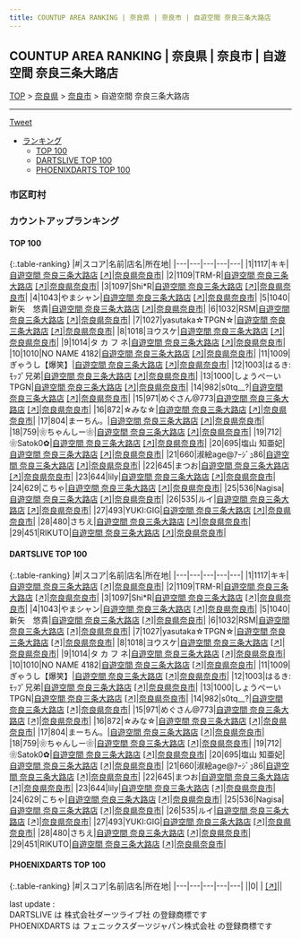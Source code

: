 ```yaml
---
title: COUNTUP AREA RANKING | 奈良県 | 奈良市 | 自遊空間 奈良三条大路店
---
```

## COUNTUP AREA RANKING | 奈良県 | 奈良市 | 自遊空間 奈良三条大路店

[TOP](/darts/rank/) > [奈良県](/darts/rank/奈良県/) > [奈良市](/darts/rank/奈良県/奈良市/) > 自遊空間 奈良三条大路店

___

<a href="https://twitter.com/share?ref_src=twsrc%5Etfw" data-text="COUNTUP AREA RANKING | 奈良県奈良市自遊空間 奈良三条大路店" class="twitter-share-button" data-hashtags="DARTSLIVE,PHOENIXDARTS,darts,ダーツ" data-show-count="false">Tweet</a>

* [ランキング](#カウントアップランキング)
    * [TOP 100](#top-100)
    * [DARTSLIVE TOP 100](#dartslive-top-100)
    * [PHOENIXDARTS TOP 100](#phoenixdarts-top-100)

### 市区町村

<ul>

</ul>

### カウントアップランキング

#### TOP 100



{:.table-ranking}
|#|スコア|名前|店名|所在地|
|---|---|---|---|---|
|1|1117|<span class="rank-name-dl">キキ</span>|<a href="/darts/rank/shops/8b81b8e5f5bf7e5228032249b44395af.html">自遊空間 奈良三条大路店</a> <a href="https://search.dartslive.com/jp/shop/8b81b8e5f5bf7e5228032249b44395af">[↗]</a>|<a href="/darts/rank/奈良県/奈良市">奈良県奈良市</a>|
|2|1109|<span class="rank-name-dl">TRM-R</span>|<a href="/darts/rank/shops/8b81b8e5f5bf7e5228032249b44395af.html">自遊空間 奈良三条大路店</a> <a href="https://search.dartslive.com/jp/shop/8b81b8e5f5bf7e5228032249b44395af">[↗]</a>|<a href="/darts/rank/奈良県/奈良市">奈良県奈良市</a>|
|3|1097|<span class="rank-name-dl">Shi*R</span>|<a href="/darts/rank/shops/8b81b8e5f5bf7e5228032249b44395af.html">自遊空間 奈良三条大路店</a> <a href="https://search.dartslive.com/jp/shop/8b81b8e5f5bf7e5228032249b44395af">[↗]</a>|<a href="/darts/rank/奈良県/奈良市">奈良県奈良市</a>|
|4|1043|<span class="rank-name-dl">やまシャン</span>|<a href="/darts/rank/shops/8b81b8e5f5bf7e5228032249b44395af.html">自遊空間 奈良三条大路店</a> <a href="https://search.dartslive.com/jp/shop/8b81b8e5f5bf7e5228032249b44395af">[↗]</a>|<a href="/darts/rank/奈良県/奈良市">奈良県奈良市</a>|
|5|1040|<span class="rank-name-dl">新矢　悠貴</span>|<a href="/darts/rank/shops/8b81b8e5f5bf7e5228032249b44395af.html">自遊空間 奈良三条大路店</a> <a href="https://search.dartslive.com/jp/shop/8b81b8e5f5bf7e5228032249b44395af">[↗]</a>|<a href="/darts/rank/奈良県/奈良市">奈良県奈良市</a>|
|6|1032|<span class="rank-name-dl">RSM</span>|<a href="/darts/rank/shops/8b81b8e5f5bf7e5228032249b44395af.html">自遊空間 奈良三条大路店</a> <a href="https://search.dartslive.com/jp/shop/8b81b8e5f5bf7e5228032249b44395af">[↗]</a>|<a href="/darts/rank/奈良県/奈良市">奈良県奈良市</a>|
|7|1027|<span class="rank-name-dl">yasutaka☆TPGN☆</span>|<a href="/darts/rank/shops/8b81b8e5f5bf7e5228032249b44395af.html">自遊空間 奈良三条大路店</a> <a href="https://search.dartslive.com/jp/shop/8b81b8e5f5bf7e5228032249b44395af">[↗]</a>|<a href="/darts/rank/奈良県/奈良市">奈良県奈良市</a>|
|8|1018|<span class="rank-name-dl">ヨウスケ</span>|<a href="/darts/rank/shops/8b81b8e5f5bf7e5228032249b44395af.html">自遊空間 奈良三条大路店</a> <a href="https://search.dartslive.com/jp/shop/8b81b8e5f5bf7e5228032249b44395af">[↗]</a>|<a href="/darts/rank/奈良県/奈良市">奈良県奈良市</a>|
|9|1014|<span class="rank-name-dl">タ カ フ ネ</span>|<a href="/darts/rank/shops/8b81b8e5f5bf7e5228032249b44395af.html">自遊空間 奈良三条大路店</a> <a href="https://search.dartslive.com/jp/shop/8b81b8e5f5bf7e5228032249b44395af">[↗]</a>|<a href="/darts/rank/奈良県/奈良市">奈良県奈良市</a>|
|10|1010|<span class="rank-name-dl">NO NAME 4182</span>|<a href="/darts/rank/shops/8b81b8e5f5bf7e5228032249b44395af.html">自遊空間 奈良三条大路店</a> <a href="https://search.dartslive.com/jp/shop/8b81b8e5f5bf7e5228032249b44395af">[↗]</a>|<a href="/darts/rank/奈良県/奈良市">奈良県奈良市</a>|
|11|1009|<span class="rank-name-dl">ぎゃうし【爆笑】</span>|<a href="/darts/rank/shops/8b81b8e5f5bf7e5228032249b44395af.html">自遊空間 奈良三条大路店</a> <a href="https://search.dartslive.com/jp/shop/8b81b8e5f5bf7e5228032249b44395af">[↗]</a>|<a href="/darts/rank/奈良県/奈良市">奈良県奈良市</a>|
|12|1003|<span class="rank-name-dl">はるき:ﾓｯﾌﾟ兄弟</span>|<a href="/darts/rank/shops/8b81b8e5f5bf7e5228032249b44395af.html">自遊空間 奈良三条大路店</a> <a href="https://search.dartslive.com/jp/shop/8b81b8e5f5bf7e5228032249b44395af">[↗]</a>|<a href="/darts/rank/奈良県/奈良市">奈良県奈良市</a>|
|13|1000|<span class="rank-name-dl">しょうぺーいTPGN</span>|<a href="/darts/rank/shops/8b81b8e5f5bf7e5228032249b44395af.html">自遊空間 奈良三条大路店</a> <a href="https://search.dartslive.com/jp/shop/8b81b8e5f5bf7e5228032249b44395af">[↗]</a>|<a href="/darts/rank/奈良県/奈良市">奈良県奈良市</a>|
|14|982|<span class="rank-name-dl">s0tq__?</span>|<a href="/darts/rank/shops/8b81b8e5f5bf7e5228032249b44395af.html">自遊空間 奈良三条大路店</a> <a href="https://search.dartslive.com/jp/shop/8b81b8e5f5bf7e5228032249b44395af">[↗]</a>|<a href="/darts/rank/奈良県/奈良市">奈良県奈良市</a>|
|15|971|<span class="rank-name-dl">めぐさん@773</span>|<a href="/darts/rank/shops/8b81b8e5f5bf7e5228032249b44395af.html">自遊空間 奈良三条大路店</a> <a href="https://search.dartslive.com/jp/shop/8b81b8e5f5bf7e5228032249b44395af">[↗]</a>|<a href="/darts/rank/奈良県/奈良市">奈良県奈良市</a>|
|16|872|<span class="rank-name-dl">☆みな☆</span>|<a href="/darts/rank/shops/8b81b8e5f5bf7e5228032249b44395af.html">自遊空間 奈良三条大路店</a> <a href="https://search.dartslive.com/jp/shop/8b81b8e5f5bf7e5228032249b44395af">[↗]</a>|<a href="/darts/rank/奈良県/奈良市">奈良県奈良市</a>|
|17|804|<span class="rank-name-dl">まーちん。</span>|<a href="/darts/rank/shops/8b81b8e5f5bf7e5228032249b44395af.html">自遊空間 奈良三条大路店</a> <a href="https://search.dartslive.com/jp/shop/8b81b8e5f5bf7e5228032249b44395af">[↗]</a>|<a href="/darts/rank/奈良県/奈良市">奈良県奈良市</a>|
|18|759|<span class="rank-name-dl">❀ちゃんしー❀</span>|<a href="/darts/rank/shops/8b81b8e5f5bf7e5228032249b44395af.html">自遊空間 奈良三条大路店</a> <a href="https://search.dartslive.com/jp/shop/8b81b8e5f5bf7e5228032249b44395af">[↗]</a>|<a href="/darts/rank/奈良県/奈良市">奈良県奈良市</a>|
|19|712|<span class="rank-name-dl">❀Satok0✿</span>|<a href="/darts/rank/shops/8b81b8e5f5bf7e5228032249b44395af.html">自遊空間 奈良三条大路店</a> <a href="https://search.dartslive.com/jp/shop/8b81b8e5f5bf7e5228032249b44395af">[↗]</a>|<a href="/darts/rank/奈良県/奈良市">奈良県奈良市</a>|
|20|695|<span class="rank-name-dl">塩山 知亜妃</span>|<a href="/darts/rank/shops/8b81b8e5f5bf7e5228032249b44395af.html">自遊空間 奈良三条大路店</a> <a href="https://search.dartslive.com/jp/shop/8b81b8e5f5bf7e5228032249b44395af">[↗]</a>|<a href="/darts/rank/奈良県/奈良市">奈良県奈良市</a>|
|21|660|<span class="rank-name-dl">淑絵age@ｱｰｼﾞｭ86</span>|<a href="/darts/rank/shops/8b81b8e5f5bf7e5228032249b44395af.html">自遊空間 奈良三条大路店</a> <a href="https://search.dartslive.com/jp/shop/8b81b8e5f5bf7e5228032249b44395af">[↗]</a>|<a href="/darts/rank/奈良県/奈良市">奈良県奈良市</a>|
|22|645|<span class="rank-name-dl">まつお</span>|<a href="/darts/rank/shops/8b81b8e5f5bf7e5228032249b44395af.html">自遊空間 奈良三条大路店</a> <a href="https://search.dartslive.com/jp/shop/8b81b8e5f5bf7e5228032249b44395af">[↗]</a>|<a href="/darts/rank/奈良県/奈良市">奈良県奈良市</a>|
|23|644|<span class="rank-name-dl">lily</span>|<a href="/darts/rank/shops/8b81b8e5f5bf7e5228032249b44395af.html">自遊空間 奈良三条大路店</a> <a href="https://search.dartslive.com/jp/shop/8b81b8e5f5bf7e5228032249b44395af">[↗]</a>|<a href="/darts/rank/奈良県/奈良市">奈良県奈良市</a>|
|24|629|<span class="rank-name-dl">こちゃ</span>|<a href="/darts/rank/shops/8b81b8e5f5bf7e5228032249b44395af.html">自遊空間 奈良三条大路店</a> <a href="https://search.dartslive.com/jp/shop/8b81b8e5f5bf7e5228032249b44395af">[↗]</a>|<a href="/darts/rank/奈良県/奈良市">奈良県奈良市</a>|
|25|536|<span class="rank-name-dl">Nagisa</span>|<a href="/darts/rank/shops/8b81b8e5f5bf7e5228032249b44395af.html">自遊空間 奈良三条大路店</a> <a href="https://search.dartslive.com/jp/shop/8b81b8e5f5bf7e5228032249b44395af">[↗]</a>|<a href="/darts/rank/奈良県/奈良市">奈良県奈良市</a>|
|26|535|<span class="rank-name-dl">ルイ</span>|<a href="/darts/rank/shops/8b81b8e5f5bf7e5228032249b44395af.html">自遊空間 奈良三条大路店</a> <a href="https://search.dartslive.com/jp/shop/8b81b8e5f5bf7e5228032249b44395af">[↗]</a>|<a href="/darts/rank/奈良県/奈良市">奈良県奈良市</a>|
|27|493|<span class="rank-name-dl">YUKI:GIG</span>|<a href="/darts/rank/shops/8b81b8e5f5bf7e5228032249b44395af.html">自遊空間 奈良三条大路店</a> <a href="https://search.dartslive.com/jp/shop/8b81b8e5f5bf7e5228032249b44395af">[↗]</a>|<a href="/darts/rank/奈良県/奈良市">奈良県奈良市</a>|
|28|480|<span class="rank-name-dl">さちえ</span>|<a href="/darts/rank/shops/8b81b8e5f5bf7e5228032249b44395af.html">自遊空間 奈良三条大路店</a> <a href="https://search.dartslive.com/jp/shop/8b81b8e5f5bf7e5228032249b44395af">[↗]</a>|<a href="/darts/rank/奈良県/奈良市">奈良県奈良市</a>|
|29|451|<span class="rank-name-dl">RIKUTO</span>|<a href="/darts/rank/shops/8b81b8e5f5bf7e5228032249b44395af.html">自遊空間 奈良三条大路店</a> <a href="https://search.dartslive.com/jp/shop/8b81b8e5f5bf7e5228032249b44395af">[↗]</a>|<a href="/darts/rank/奈良県/奈良市">奈良県奈良市</a>|


#### DARTSLIVE TOP 100



{:.table-ranking}
|#|スコア|名前|店名|所在地|
|---|---|---|---|---|
|1|1117|<span class="rank-name-dl">キキ</span>|<a href="/darts/rank/shops/8b81b8e5f5bf7e5228032249b44395af.html">自遊空間 奈良三条大路店</a> <a href="https://search.dartslive.com/jp/shop/8b81b8e5f5bf7e5228032249b44395af">[↗]</a>|<a href="/darts/rank/奈良県/奈良市">奈良県奈良市</a>|
|2|1109|<span class="rank-name-dl">TRM-R</span>|<a href="/darts/rank/shops/8b81b8e5f5bf7e5228032249b44395af.html">自遊空間 奈良三条大路店</a> <a href="https://search.dartslive.com/jp/shop/8b81b8e5f5bf7e5228032249b44395af">[↗]</a>|<a href="/darts/rank/奈良県/奈良市">奈良県奈良市</a>|
|3|1097|<span class="rank-name-dl">Shi*R</span>|<a href="/darts/rank/shops/8b81b8e5f5bf7e5228032249b44395af.html">自遊空間 奈良三条大路店</a> <a href="https://search.dartslive.com/jp/shop/8b81b8e5f5bf7e5228032249b44395af">[↗]</a>|<a href="/darts/rank/奈良県/奈良市">奈良県奈良市</a>|
|4|1043|<span class="rank-name-dl">やまシャン</span>|<a href="/darts/rank/shops/8b81b8e5f5bf7e5228032249b44395af.html">自遊空間 奈良三条大路店</a> <a href="https://search.dartslive.com/jp/shop/8b81b8e5f5bf7e5228032249b44395af">[↗]</a>|<a href="/darts/rank/奈良県/奈良市">奈良県奈良市</a>|
|5|1040|<span class="rank-name-dl">新矢　悠貴</span>|<a href="/darts/rank/shops/8b81b8e5f5bf7e5228032249b44395af.html">自遊空間 奈良三条大路店</a> <a href="https://search.dartslive.com/jp/shop/8b81b8e5f5bf7e5228032249b44395af">[↗]</a>|<a href="/darts/rank/奈良県/奈良市">奈良県奈良市</a>|
|6|1032|<span class="rank-name-dl">RSM</span>|<a href="/darts/rank/shops/8b81b8e5f5bf7e5228032249b44395af.html">自遊空間 奈良三条大路店</a> <a href="https://search.dartslive.com/jp/shop/8b81b8e5f5bf7e5228032249b44395af">[↗]</a>|<a href="/darts/rank/奈良県/奈良市">奈良県奈良市</a>|
|7|1027|<span class="rank-name-dl">yasutaka☆TPGN☆</span>|<a href="/darts/rank/shops/8b81b8e5f5bf7e5228032249b44395af.html">自遊空間 奈良三条大路店</a> <a href="https://search.dartslive.com/jp/shop/8b81b8e5f5bf7e5228032249b44395af">[↗]</a>|<a href="/darts/rank/奈良県/奈良市">奈良県奈良市</a>|
|8|1018|<span class="rank-name-dl">ヨウスケ</span>|<a href="/darts/rank/shops/8b81b8e5f5bf7e5228032249b44395af.html">自遊空間 奈良三条大路店</a> <a href="https://search.dartslive.com/jp/shop/8b81b8e5f5bf7e5228032249b44395af">[↗]</a>|<a href="/darts/rank/奈良県/奈良市">奈良県奈良市</a>|
|9|1014|<span class="rank-name-dl">タ カ フ ネ</span>|<a href="/darts/rank/shops/8b81b8e5f5bf7e5228032249b44395af.html">自遊空間 奈良三条大路店</a> <a href="https://search.dartslive.com/jp/shop/8b81b8e5f5bf7e5228032249b44395af">[↗]</a>|<a href="/darts/rank/奈良県/奈良市">奈良県奈良市</a>|
|10|1010|<span class="rank-name-dl">NO NAME 4182</span>|<a href="/darts/rank/shops/8b81b8e5f5bf7e5228032249b44395af.html">自遊空間 奈良三条大路店</a> <a href="https://search.dartslive.com/jp/shop/8b81b8e5f5bf7e5228032249b44395af">[↗]</a>|<a href="/darts/rank/奈良県/奈良市">奈良県奈良市</a>|
|11|1009|<span class="rank-name-dl">ぎゃうし【爆笑】</span>|<a href="/darts/rank/shops/8b81b8e5f5bf7e5228032249b44395af.html">自遊空間 奈良三条大路店</a> <a href="https://search.dartslive.com/jp/shop/8b81b8e5f5bf7e5228032249b44395af">[↗]</a>|<a href="/darts/rank/奈良県/奈良市">奈良県奈良市</a>|
|12|1003|<span class="rank-name-dl">はるき:ﾓｯﾌﾟ兄弟</span>|<a href="/darts/rank/shops/8b81b8e5f5bf7e5228032249b44395af.html">自遊空間 奈良三条大路店</a> <a href="https://search.dartslive.com/jp/shop/8b81b8e5f5bf7e5228032249b44395af">[↗]</a>|<a href="/darts/rank/奈良県/奈良市">奈良県奈良市</a>|
|13|1000|<span class="rank-name-dl">しょうぺーいTPGN</span>|<a href="/darts/rank/shops/8b81b8e5f5bf7e5228032249b44395af.html">自遊空間 奈良三条大路店</a> <a href="https://search.dartslive.com/jp/shop/8b81b8e5f5bf7e5228032249b44395af">[↗]</a>|<a href="/darts/rank/奈良県/奈良市">奈良県奈良市</a>|
|14|982|<span class="rank-name-dl">s0tq__?</span>|<a href="/darts/rank/shops/8b81b8e5f5bf7e5228032249b44395af.html">自遊空間 奈良三条大路店</a> <a href="https://search.dartslive.com/jp/shop/8b81b8e5f5bf7e5228032249b44395af">[↗]</a>|<a href="/darts/rank/奈良県/奈良市">奈良県奈良市</a>|
|15|971|<span class="rank-name-dl">めぐさん@773</span>|<a href="/darts/rank/shops/8b81b8e5f5bf7e5228032249b44395af.html">自遊空間 奈良三条大路店</a> <a href="https://search.dartslive.com/jp/shop/8b81b8e5f5bf7e5228032249b44395af">[↗]</a>|<a href="/darts/rank/奈良県/奈良市">奈良県奈良市</a>|
|16|872|<span class="rank-name-dl">☆みな☆</span>|<a href="/darts/rank/shops/8b81b8e5f5bf7e5228032249b44395af.html">自遊空間 奈良三条大路店</a> <a href="https://search.dartslive.com/jp/shop/8b81b8e5f5bf7e5228032249b44395af">[↗]</a>|<a href="/darts/rank/奈良県/奈良市">奈良県奈良市</a>|
|17|804|<span class="rank-name-dl">まーちん。</span>|<a href="/darts/rank/shops/8b81b8e5f5bf7e5228032249b44395af.html">自遊空間 奈良三条大路店</a> <a href="https://search.dartslive.com/jp/shop/8b81b8e5f5bf7e5228032249b44395af">[↗]</a>|<a href="/darts/rank/奈良県/奈良市">奈良県奈良市</a>|
|18|759|<span class="rank-name-dl">❀ちゃんしー❀</span>|<a href="/darts/rank/shops/8b81b8e5f5bf7e5228032249b44395af.html">自遊空間 奈良三条大路店</a> <a href="https://search.dartslive.com/jp/shop/8b81b8e5f5bf7e5228032249b44395af">[↗]</a>|<a href="/darts/rank/奈良県/奈良市">奈良県奈良市</a>|
|19|712|<span class="rank-name-dl">❀Satok0✿</span>|<a href="/darts/rank/shops/8b81b8e5f5bf7e5228032249b44395af.html">自遊空間 奈良三条大路店</a> <a href="https://search.dartslive.com/jp/shop/8b81b8e5f5bf7e5228032249b44395af">[↗]</a>|<a href="/darts/rank/奈良県/奈良市">奈良県奈良市</a>|
|20|695|<span class="rank-name-dl">塩山 知亜妃</span>|<a href="/darts/rank/shops/8b81b8e5f5bf7e5228032249b44395af.html">自遊空間 奈良三条大路店</a> <a href="https://search.dartslive.com/jp/shop/8b81b8e5f5bf7e5228032249b44395af">[↗]</a>|<a href="/darts/rank/奈良県/奈良市">奈良県奈良市</a>|
|21|660|<span class="rank-name-dl">淑絵age@ｱｰｼﾞｭ86</span>|<a href="/darts/rank/shops/8b81b8e5f5bf7e5228032249b44395af.html">自遊空間 奈良三条大路店</a> <a href="https://search.dartslive.com/jp/shop/8b81b8e5f5bf7e5228032249b44395af">[↗]</a>|<a href="/darts/rank/奈良県/奈良市">奈良県奈良市</a>|
|22|645|<span class="rank-name-dl">まつお</span>|<a href="/darts/rank/shops/8b81b8e5f5bf7e5228032249b44395af.html">自遊空間 奈良三条大路店</a> <a href="https://search.dartslive.com/jp/shop/8b81b8e5f5bf7e5228032249b44395af">[↗]</a>|<a href="/darts/rank/奈良県/奈良市">奈良県奈良市</a>|
|23|644|<span class="rank-name-dl">lily</span>|<a href="/darts/rank/shops/8b81b8e5f5bf7e5228032249b44395af.html">自遊空間 奈良三条大路店</a> <a href="https://search.dartslive.com/jp/shop/8b81b8e5f5bf7e5228032249b44395af">[↗]</a>|<a href="/darts/rank/奈良県/奈良市">奈良県奈良市</a>|
|24|629|<span class="rank-name-dl">こちゃ</span>|<a href="/darts/rank/shops/8b81b8e5f5bf7e5228032249b44395af.html">自遊空間 奈良三条大路店</a> <a href="https://search.dartslive.com/jp/shop/8b81b8e5f5bf7e5228032249b44395af">[↗]</a>|<a href="/darts/rank/奈良県/奈良市">奈良県奈良市</a>|
|25|536|<span class="rank-name-dl">Nagisa</span>|<a href="/darts/rank/shops/8b81b8e5f5bf7e5228032249b44395af.html">自遊空間 奈良三条大路店</a> <a href="https://search.dartslive.com/jp/shop/8b81b8e5f5bf7e5228032249b44395af">[↗]</a>|<a href="/darts/rank/奈良県/奈良市">奈良県奈良市</a>|
|26|535|<span class="rank-name-dl">ルイ</span>|<a href="/darts/rank/shops/8b81b8e5f5bf7e5228032249b44395af.html">自遊空間 奈良三条大路店</a> <a href="https://search.dartslive.com/jp/shop/8b81b8e5f5bf7e5228032249b44395af">[↗]</a>|<a href="/darts/rank/奈良県/奈良市">奈良県奈良市</a>|
|27|493|<span class="rank-name-dl">YUKI:GIG</span>|<a href="/darts/rank/shops/8b81b8e5f5bf7e5228032249b44395af.html">自遊空間 奈良三条大路店</a> <a href="https://search.dartslive.com/jp/shop/8b81b8e5f5bf7e5228032249b44395af">[↗]</a>|<a href="/darts/rank/奈良県/奈良市">奈良県奈良市</a>|
|28|480|<span class="rank-name-dl">さちえ</span>|<a href="/darts/rank/shops/8b81b8e5f5bf7e5228032249b44395af.html">自遊空間 奈良三条大路店</a> <a href="https://search.dartslive.com/jp/shop/8b81b8e5f5bf7e5228032249b44395af">[↗]</a>|<a href="/darts/rank/奈良県/奈良市">奈良県奈良市</a>|
|29|451|<span class="rank-name-dl">RIKUTO</span>|<a href="/darts/rank/shops/8b81b8e5f5bf7e5228032249b44395af.html">自遊空間 奈良三条大路店</a> <a href="https://search.dartslive.com/jp/shop/8b81b8e5f5bf7e5228032249b44395af">[↗]</a>|<a href="/darts/rank/奈良県/奈良市">奈良県奈良市</a>|


#### PHOENIXDARTS TOP 100



{:.table-ranking}
|#|スコア|名前|店名|所在地|
|---|---|---|---|---|
||0|<span class="rank-name-dl"> </span>|<a href="/darts/rank/shops/.html"></a> <a href="">[↗]</a>|<a href="/darts/rank//"></a>|


<div class="footer border-top border-gray-light mt-5 pt-3 text-right text-gray">
    last update : <span style="font-weight: italic" id="foot_last_modified"></span><br />
    DARTSLIVE は 株式会社ダーツライブ社 の登録商標です<br />
    PHOENIXDARTS は フェニックスダーツジャパン株式会社 の登録商標です<br />
</div>

<script src="https://cdnjs.cloudflare.com/ajax/libs/jquery.tablesorter/2.31.3/js/jquery.tablesorter.min.js" integrity="sha512-qzgd5cYSZcosqpzpn7zF2ZId8f/8CHmFKZ8j7mU4OUXTNRd5g+ZHBPsgKEwoqxCtdQvExE5LprwwPAgoicguNg==" crossorigin="anonymous" referrerpolicy="no-referrer"></script>
<link rel="stylesheet" href="https://cdnjs.cloudflare.com/ajax/libs/jquery.tablesorter/2.31.3/css/theme.default.min.css" integrity="sha512-wghhOJkjQX0Lh3NSWvNKeZ0ZpNn+SPVXX1Qyc9OCaogADktxrBiBdKGDoqVUOyhStvMBmJQ8ZdMHiR3wuEq8+w==" crossorigin="anonymous" referrerpolicy="no-referrer" />
<script>
$(function() {
    $(".table-ranking").tablesorter({sortList:[[0, 0]]});
    $("#foot_last_modified").text(formatDate(new Date(document.lastModified), 'yyyy-MM-dd HH:mm:ss'));
});
</script>

<script async src="https://platform.twitter.com/widgets.js" charset="utf-8"></script>